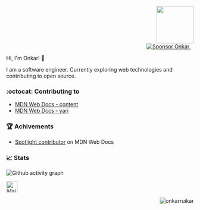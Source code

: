 <p align="right">
  <a href="https://github.com/sponsors/OnkarRuikar" target="_blank" rel="noopener noreferrer">
    <img src="https://media.giphy.com/media/M9gbBd9nbDrOTu1Mqx/giphy.gif" width="100" />
  </a><br>
  <a href="https://github.com/sponsors/OnkarRuikar" target="_blank" rel="noopener noreferrer">
    <img src="https://img.shields.io/badge/-Sponsor-fafbfc?logo=GitHub%20Sponsors" title="Sponsor Onkar" />
  </a>&nbsp;&nbsp;
</p>

Hi, I'm Onkar! 👋

I am a software engineer. Currently exploring web technologies and contributing to open source.

### :octocat: Contributing to
- [MDN Web Docs - content](https://github.com/mdn/content)
- [MDN Web Dccs - yari](https://github.com/mdn/yari)

### :trophy: Achivements
- [Spotlight contributor](https://developer.mozilla.org/en-US/community/spotlight/onkar-ruikar) on MDN Web Docs

### :chart_with_upwards_trend: Stats

![Github activity graph](https://github-readme-activity-graph.vercel.app/graph?username=onkarruikar&theme=react-dark&hide_border=true&color=BDDFFF&line=6E93B5&point=BDDFFF)


<p align="left">
  <a href="mailto:onkarruikar@gmail.com" target="_blank" rel="noopener noreferrer">
    <img src="https://img.icons8.com/color/48/000000/gmail-new.png" width="30" title="Mail me" />
  </a>
</p>
<p align="right"><img src="https://komarev.com/ghpvc/?username=onkarruikar&label=Profile%20views&color=0e75b6&style=flat" alt="onkarruikar" /> </p>
